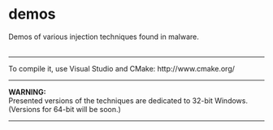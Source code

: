 # demos
Demos of various injection techniques found in malware.<br/><br/>
<hr/>
To compile it, use Visual Studio and CMake: http://www.cmake.org/
<hr/>
<b>WARNING:</b><br/>
Presented versions of the techniques are dedicated to 32-bit Windows. (Versions for 64-bit will be soon.)<br/>
<hr/>
